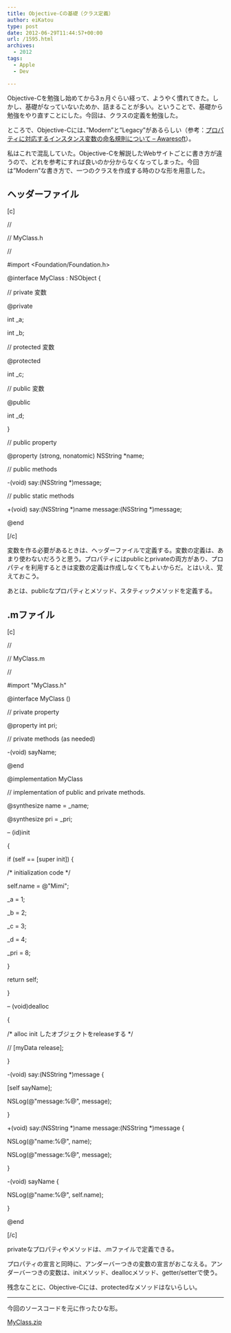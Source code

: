 ```yaml
---
title: Objective-Cの基礎（クラス定義）
author: eiKatou
type: post
date: 2012-06-29T11:44:57+00:00
url: /1595.html
archives:
  - 2012
tags:
  - Apple
  - Dev

---
```

Objective-Cを勉強し始めてから3ヵ月ぐらい経って、ようやく慣れてきた。しかし、基礎がなっていないためか、詰まることが多い。ということで、基礎から勉強をやり直すことにした。今回は、クラスの定義を勉強した。

ところで、Objective-Cには、&#8221;Modern&#8221;と&#8221;Legacy&#8221;があるらしい（参考：[プロパティに対応するインスタンス変数の命名規則について &#8211; Awaresoft][1]）。

私はこれで混乱していた。Objective-Cを解説したWebサイトごとに書き方が違うので、どれを参考にすれば良いのか分からなくなってしまった。今回は&#8221;Modern&#8221;な書き方で、一つのクラスを作成する時のひな形を用意した。

<!--more-->

## ヘッダーファイル

[c]
  
//
  
// MyClass.h
  
//

#import <Foundation/Foundation.h>

@interface MyClass : NSObject {

// private 変数
  
@private
      
int _a;
      
int _b;

// protected 変数
  
@protected
      
int _c;

// public 変数
  
@public
      
int _d;

}

// public property
  
@property (strong, nonatomic) NSString *name;

// public methods
  
-(void) say:(NSString *)message;

// public static methods
  
+(void) say:(NSString \*)name message:(NSString \*)message;

@end

[/c] 

変数を作る必要があるときは、ヘッダーファイルで定義する。変数の定義は、あまり使わないだろうと思う。プロパティにはpublicとprivateの両方があり、プロパティを利用するときは変数の定義は作成しなくてもよいからだ。とはいえ、覚えておこう。
  
あとは、publicなプロパティとメソッド、スタティックメソッドを定義する。

## .mファイル

[c]
  
//
  
// MyClass.m
  
// 

#import "MyClass.h"

@interface MyClass ()

// private property
  
@property int pri;

// private methods (as needed)
  
-(void) sayName;

@end

@implementation MyClass

// implementation of public and private methods.
  
@synthesize name = _name;
  
@synthesize pri = _pri;

&#8211; (id)init
  
{
      
if (self == [super init]) {
          
/\* initialization code \*/
          
self.name = @"Mimi";
          
_a = 1;
          
_b = 2;
          
_c = 3;
          
_d = 4;
          
_pri = 8;
      
}

return self;
  
}

&#8211; (void)dealloc
  
{
      
/\* alloc init したオブジェクトをreleaseする \*/
  
// [myData release];
  
}

-(void) say:(NSString *)message {
      
[self sayName];
      
NSLog(@"message:%@", message);
  
}

+(void) say:(NSString \*)name message:(NSString \*)message {
      
NSLog(@"name:%@", name);
      
NSLog(@"message:%@", message);
  
}

-(void) sayName {
      
NSLog(@"name:%@", self.name);
  
}

@end

[/c]

privateなプロパティやメソッドは、.mファイルで定義できる。
  
プロパティの宣言と同時に、アンダーバーつきの変数の宣言がおこなえる。アンダーバーつきの変数は、initメソッド、deallocメソッド、getter/setterで使う。

残念なことに、Objective-Cには、protectedなメソッドはないらしい。

* * *

今回のソースコードを元に作ったひな形。
  
[MyClass.zip][2]

 [1]: http://www.awaresoft.jp/ios-dev/item/115-ivar-naming-convention.html
 [2]: http://eikatou.net/blog/wp-content/uploads/2012/06/MyClass.zip
